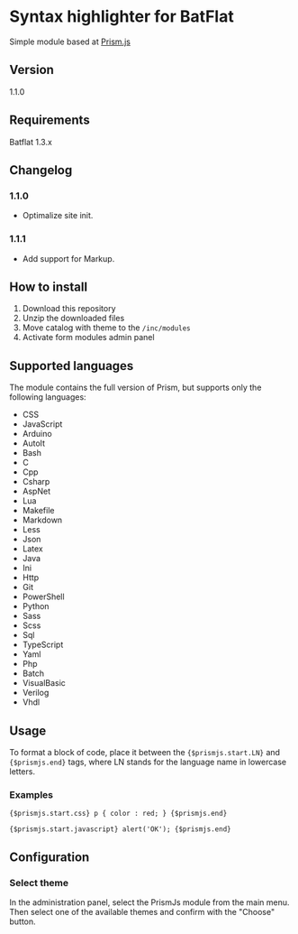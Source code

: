 # Syntax highlighter for BatFlat

Simple module based at [Prism.js](https://prismjs.com/)

## Version
1.1.0

## Requirements
Batflat 1.3.x

## Changelog
### 1.1.0
- Optimalize site init.
### 1.1.1
- Add support for Markup.

## How to install
1. Download this repository
2. Unzip the downloaded files
3. Move catalog with theme to the `/inc/modules` 
4. Activate form modules admin panel

## Supported languages
The module contains the full version of Prism, but supports only the following languages:
- CSS
- JavaScript
- Arduino
- AutoIt
- Bash
- C
- Cpp
- Csharp
- AspNet
- Lua
- Makefile
- Markdown
- Less
- Json
- Latex
- Java
- Ini
- Http
- Git
- PowerShell
- Python
- Sass
- Scss
- Sql
- TypeScript
- Yaml
- Php
- Batch
- VisualBasic
- Verilog
- Vhdl

## Usage
To format a block of code, place it between the `{$prismjs.start.LN}` and `{$prismjs.end}` tags, where LN stands for the language name in lowercase letters.

### Examples
`{$prismjs.start.css} p { color : red; } {$prismjs.end}`

`{$prismjs.start.javascript} alert('OK'); {$prismjs.end}`

## Configuration

### Select theme
In the administration panel, select the PrismJs module from the main menu. Then select one of the available themes and confirm with the "Choose" button.